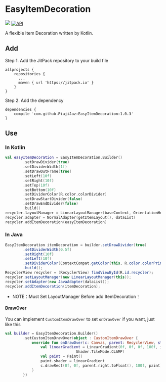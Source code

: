 # EasyItemDecoration
[![](https://jitpack.io/v/PiajiJaz/EasyItemDecoration.svg)](https://jitpack.io/#PiajiJaz/EasyItemDecoration)
[![API](https://img.shields.io/badge/API-14%2B-brightgreen.svg?style=flat)](https://android-arsenal.com/api?level=14)

A flexible Item Decoration written by Kotlin.

## Add
Step 1. Add the JitPack repository to your build file
```
allprojects {
    repositories {
      ...
      maven { url 'https://jitpack.io' }
    }
}
```

Step 2. Add the dependency
```
dependencies {
    compile 'com.github.PiajiJaz:EasyItemDecoration:1.0.3'
}
```

## Use
### In Kotlin
```kotlin
val easyItemDecoration = EasyItemDecoration.Builder()
        .setDrawDivider(true)
        .setDividerWidth(1f)
        .setDrawOutFrame(true)
        .setLeft(10f)
        .setRight(10f)
        .setTop(10f)
        .setBottom(10f)
        .setDividerColor(R.color.colorDivider)
        .setDrawStartDivider(false)
        .setDrawEndDivider(false)
        .build()
recycler.layoutManager = LinearLayoutManager(baseContext, OrientationHelper.VERTICAL, false)
recycler.adapter = NormalAdapter(getItemLayout(), dataList)
recycler.addItemDecoration(easyItemDecoration)
```

### In Java
```java
EasyItemDecoration itemDecoration = builder.setDrawDivider(true)
        .setDividerWidth(0.5f)
        .setRight(10f)
        .setLeft(10f)
        .setDividerColor(ContextCompat.getColor(this, R.color.colorPrimaryLight))
        .build();
RecyclerView recycler = (RecyclerView) findViewById(R.id.recycler);
recycler.setLayoutManager(new LinearLayoutManager(this));
recycler.setAdapter(new JavaAdapter(dataList));
recycler.addItemDecoration(itemDecoration);
```

* NOTE：Must Set LayoutManager Before add ItemDecoration！

#### DrawOver
You can implement `CustomItemDrawOver` to set `onDrawOver` if you want, just like this
```kotlin
val builder = EasyItemDecoration.Builder()
        .setCustomItemDrawOver(object : CustomItemDrawOver {
            override fun onDrawOver(c: Canvas, parent: RecyclerView, state: RecyclerView.State) {
                val linearGradient = LinearGradient(0f, 0f, 0f, 100f, intArrayOf(Color.WHITE, 0), null,
                                Shader.TileMode.CLAMP)
                val paint = Paint()
                paint.shader = linearGradient
                c.drawRect(0f, 0f, parent.right.toFloat(), 100f, paint)
            }
        })
```
